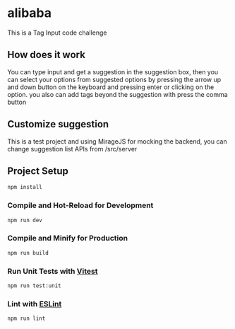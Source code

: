 # alibaba

This is a Tag Input code challenge 

## How does it work

You can type input and get a suggestion in the suggestion box, then you can select your options from suggested options by pressing the arrow up and down button on the keyboard and pressing enter or clicking on the option.
you also can add tags beyond the suggestion with press the comma button

## Customize suggestion

This is a test project and using MirageJS for mocking the backend, you can change suggestion list APIs from /src/server

## Project Setup

```sh
npm install
```

### Compile and Hot-Reload for Development

```sh
npm run dev
```

### Compile and Minify for Production

```sh
npm run build
```

### Run Unit Tests with [Vitest](https://vitest.dev/)

```sh
npm run test:unit
```

### Lint with [ESLint](https://eslint.org/)

```sh
npm run lint
```
